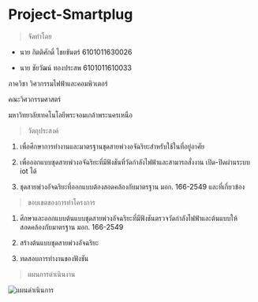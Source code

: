 # Project-Smartplug
>จัดทำโดย
* นาย กิตติศักดิ์ ไชยขันตร์ 6101011630026

* นาย ชัยวัฒน์ ทองประสพ 6101011610033

ภาควิชา วิศวกรรมไฟฟ้าและคอมพิวเตอร์

คณะวิศวกรรมศาสตร์

มหาวิทยาลัยเทคโนโลยีพระจอมเกล้าพระนครเหนือ

>วัตถุประสงค์

1. เพื่อศึกษาการทำงานและมาตรฐานชุดสายพ่วงอจัฉริยะสำหรับใช้ในที่อยู่อาศัย

2. เพื่อออกแบบชุดสายพ่วงอจัฉริยะที่มีฟังชันที่วัดกำลังไฟฟ้าและสามารถสั่งงาน เปิด-ปิดผ่านระบบ iot ได้

3. ชุดสายพ่วงอัจฉริยะที่ออกแบบต้องสอดคล้องกับมาตรฐาน มอก. 166-2549 และที่เกี่ยวข้อง

>ขอบเขตของการทำโครงการ

1. ศึกษาและออกแบบต้นแบบชุดสายพ่วงอัจฉริยะที่มีฟังชันตรวจวัดกำลังไฟฟ้าและต้นแบบให้สอดคล้องกับมาตรฐาน มอก. 166-2549

2. สร้างต้นแบบชุดสายพ่วงอัจฉริยะ

3. ทดสอบการทำงานของฟังชัน

>แผนการดำเนินงาน

![แผนดำเนินการ](https://user-images.githubusercontent.com/93068894/201276363-95457906-a40c-4a03-baa3-13b84ef5e8b5.jpg)
